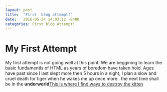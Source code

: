 ```yaml
---
layout: post
title:  "First  blog attempt!"
date:   2016-05-24 14:03:12 -0400
categories: First blog Attempt!
---
```

<html>
<head>
<title>Page Title</title>
</head>
<body>
<h1>My First Attempt</h1>
<p>My first attempt is not going well at this point..We are beggining to learn the basic fundamentls of HTML as years of boredom have taken hold. Ages have past since I last slept more then 5 hours in a night, I plan a slow and cruel death for tiger when he wakes me up once more.. the next time shall be in the <b>underworld</b><a href="www.google.com">This is where I find ways to destroy the kitten</a>
</p>
</body>
</html>
